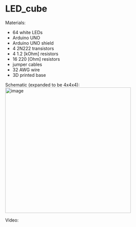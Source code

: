 # LED_cube
Materials:
- 64 white LEDs
- Arduino UNO
- Arduino UNO shield
- 4 2N222 transistors 
- 4 1.2 [kOhm] resistors 
- 16 220 [Ohm] resistors 
- jumper cables 
- 32 AWG wire 
- 3D printed base 

Schematic (expanded to be 4x4x4): <br>
<img height="400" alt="image" src="https://github.com/patron02/LED_cube/assets/69320369/dbd232c9-aa30-4d59-8478-b4356fea0a98">

Video: 

